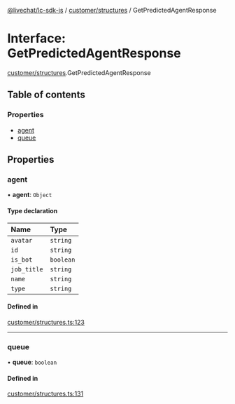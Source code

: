 [@livechat/lc-sdk-js](../README.md) / [customer/structures](../modules/customer_structures.md) / GetPredictedAgentResponse

# Interface: GetPredictedAgentResponse

[customer/structures](../modules/customer_structures.md).GetPredictedAgentResponse

## Table of contents

### Properties

- [agent](customer_structures.GetPredictedAgentResponse.md#agent)
- [queue](customer_structures.GetPredictedAgentResponse.md#queue)

## Properties

### agent

• **agent**: `Object`

#### Type declaration

| Name | Type |
| :------ | :------ |
| `avatar` | `string` |
| `id` | `string` |
| `is_bot` | `boolean` |
| `job_title` | `string` |
| `name` | `string` |
| `type` | `string` |

#### Defined in

[customer/structures.ts:123](https://github.com/livechat/lc-sdk-js/blob/951da85/src/customer/structures.ts#L123)

___

### queue

• **queue**: `boolean`

#### Defined in

[customer/structures.ts:131](https://github.com/livechat/lc-sdk-js/blob/951da85/src/customer/structures.ts#L131)
